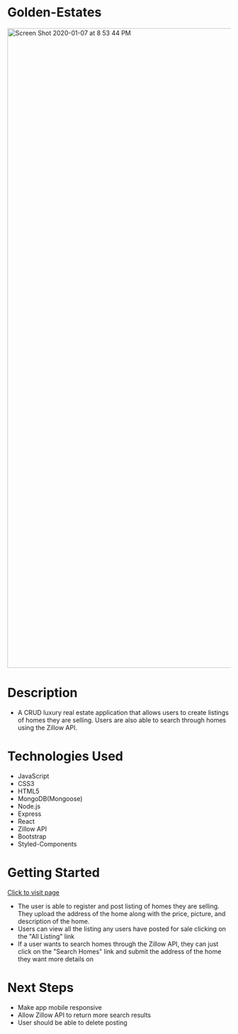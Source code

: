 # Golden-Estates


<img width="1440" alt="Screen Shot 2020-01-07 at 8 53 44 PM" src="https://user-images.githubusercontent.com/53157290/71951423-dca35f00-318f-11ea-883d-9aae19eeaeab.png">



# Description 

* A CRUD luxury real estate application that allows users to create listings of homes they are selling. Users are also able to search through homes using the Zillow API.

# Technologies Used
* JavaScript
* CSS3
* HTML5
* MongoDB(Mongoose)
* Node.js
* Express
* React
* Zillow API
* Bootstrap
* Styled-Components


# Getting Started 

[Click to visit page](https://golden-estates.herokuapp.com/home)

* The user is able to register and post listing of homes they are selling. They upload the address of the home along with the price, picture, and description of the home.
* Users can view all the listing any users have posted for sale clicking on the "All Listing" link
* If a user wants to search homes through the Zillow API, they can just click on the "Search Homes" link and submit the address of the home they want more details on

# Next Steps
* Make app mobile responsive
* Allow Zillow API to return more search results
* User should be able to delete posting
